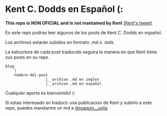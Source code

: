 # Kent C. Dodds en Español (:

**This repo is NON OFICIAL and is not mantained by Kent** [(Kent's tweet)](https://twitter.com/kentcdodds/status/1389362431873339398)

En este repo podras leer algunos de los posts de Kent C. Dodds en español. 

Los archivos estarán subidos en formato .md o .mdx.

La estructura de cada post traducido seguira la manera en que Kent tiene sus posts en su repo.

```
blog  
    |
    nombre-del-post
                  |__archivo .md en ingles
                  |__archivo .md en español
```

Cualquier aporte es bienvenido! (:

Si estas interesado en traducir una publicacion de Kent y subirlo a este repo, puedes mandarme un md a [@joaquin__solis](https://twitter.com/joaquin__solis)
